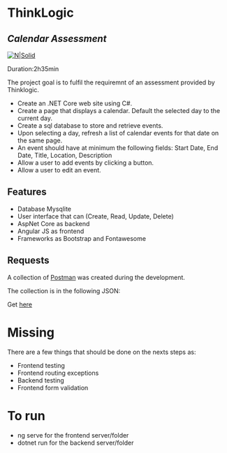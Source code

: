 # ThinkLogic
## _Calendar Assessment_

[![N|Solid](https://cdn.pluo.jobs/media/logos/Logo_wM2F0Xi.jpg)](https://www.thinklogic.com/)


Duration:2h35min


The project goal is to fulfil the requiremnt of an assessment provided by Thinklogic. 
- Create an .NET Core web site using C#.
- Create a page that displays a calendar. Default the selected day to the current day.
- Create a sql database to store and retrieve events.
- Upon selecting a day, refresh a list of calendar events for that date on the same page.
- An event should have at minimum the following fields: Start Date, End Date, Title, Location, Description
- Allow a user to add events by clicking a button.
- Allow a user to edit an event.



## Features

- Database Mysqlite
- User interface that can (Create, Read, Update, Delete)
- AspNet Core as backend
- Angular JS as frontend
- Frameworks as Bootstrap and Fontawesome 

## Requests

A collection of [Postman](https://www.postman.com/download) was created during the development.

The collection is in the following JSON:

Get [here](./CalendarWebApp/CalendarThinkLogicAssignment.postman_collection.json)

# Missing

There are a few things that should be done on the nexts steps as:
 - Frontend testing
 - Frontend routing exceptions
 - Backend testing
 - Frontend form validation
 # To run

- ng serve for the frontend server/folder
- dotnet run for the backend server/folder

